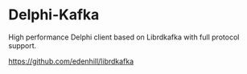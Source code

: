 # Delphi-Kafka
High performance Delphi client based on Librdkafka with full protocol support.

https://github.com/edenhill/librdkafka


